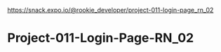 https://snack.expo.io/@rookie_developer/project-011-login-page_rn_02

# Project-011-Login-Page-RN_02
